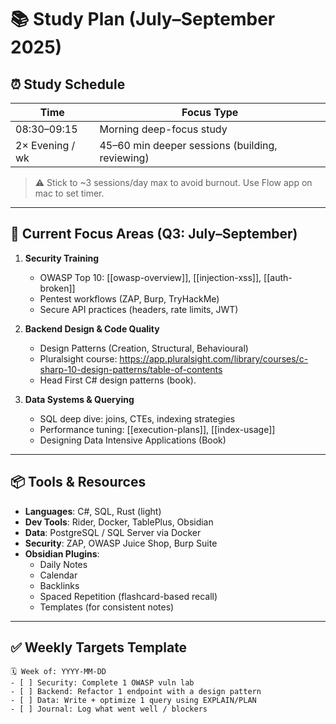 # 📚 Study Plan (July–September 2025)

## ⏰ Study Schedule

| Time         | Focus Type              |
|--------------|--------------------------|
| 08:30–09:15  | Morning deep-focus study |
| 2× Evening / wk | 45–60 min deeper sessions (building, reviewing) |

> ⚠️ Stick to ~3 sessions/day max to avoid burnout. Use Flow app on mac to set  timer. 
---

## 🎯 Current Focus Areas (Q3: July–September)

1. **Security Training**
   - OWASP Top 10: [[owasp-overview]], [[injection-xss]], [[auth-broken]]
   - Pentest workflows (ZAP, Burp, TryHackMe)
   - Secure API practices (headers, rate limits, JWT)

2. **Backend Design & Code Quality**
   - Design Patterns (Creation, Structural, Behavioural)
   - Pluralsight course: https://app.pluralsight.com/library/courses/c-sharp-10-design-patterns/table-of-contents
   - Head First C# design patterns (book).

3. **Data Systems & Querying**
   - SQL deep dive: joins, CTEs, indexing strategies
   - Performance tuning: [[execution-plans]], [[index-usage]]
   - Designing Data Intensive Applications (Book)

---

## 📦 Tools & Resources

- **Languages**: C#, SQL, Rust (light)
- **Dev Tools**: Rider, Docker, TablePlus, Obsidian
- **Data**: PostgreSQL / SQL Server via Docker
- **Security**: ZAP, OWASP Juice Shop, Burp Suite
- **Obsidian Plugins**:
  - Daily Notes
  - Calendar
  - Backlinks
  - Spaced Repetition (flashcard-based recall)
  - Templates (for consistent notes)

---

## ✅ Weekly Targets Template

```text
🗓️ Week of: YYYY-MM-DD
- [ ] Security: Complete 1 OWASP vuln lab
- [ ] Backend: Refactor 1 endpoint with a design pattern
- [ ] Data: Write + optimize 1 query using EXPLAIN/PLAN
- [ ] Journal: Log what went well / blockers
